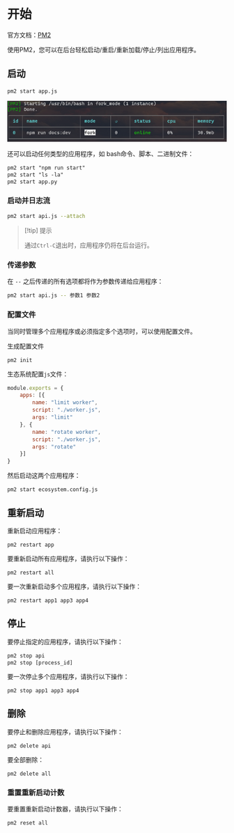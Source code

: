 # 开始



官方文档：[PM2](https://pm2.keymetrics.io/docs/usage/quick-start/)

使用PM2，您可以在后台轻松启动/重启/重新加载/停止/列出应用程序。

## 启动

``` bash
pm2 start app.js
```

![image-20240409114316012](./assets/image-20240409114316012.png)

还可以启动任何类型的应用程序，如 bash命令、脚本、二进制文件：

```
pm2 start "npm run start"
pm2 start "ls -la"
pm2 start app.py
```

### 启动并日志流

``` bash
pm2 start api.js --attach
```

> [!tip] 提示
>
> 通过`Ctrl-C`退出时，应用程序仍将在后台运行。



### 传递参数

在 `--` 之后传递的所有选项都将作为参数传递给应用程序：

``` bash
pm2 start api.js -- 参数1 参数2
```





### 配置文件

当同时管理多个应用程序或必须指定多个选项时，可以使用配置文件。

生成配置文件

``` 
pm2 init
```

生态系统配置`js`文件：

``` javascript
module.exports = {
    apps: [{
        name: "limit worker",
        script: "./worker.js",
        args: "limit"
    }, {
        name: "rotate worker",
        script: "./worker.js",
        args: "rotate"
    }]
}
```

然后启动这两个应用程序：

``` 
pm2 start ecosystem.config.js
```



## 重新启动

重新启动应用程序：

```
pm2 restart app
```

要重新启动所有应用程序，请执行以下操作：

```
pm2 restart all
```

要一次重新启动多个应用程序，请执行以下操作：

```
pm2 restart app1 app3 app4
```





## 停止

要停止指定的应用程序，请执行以下操作：

```
pm2 stop api
pm2 stop [process_id]
```



要一次停止多个应用程序，请执行以下操作：

```
pm2 stop app1 app3 app4
```



## 删除

要停止和删除应用程序，请执行以下操作：

```
pm2 delete api
```

要全部删除：

```
pm2 delete all
```



### 重置重新启动计数

要重置重新启动计数器，请执行以下操作：

```
pm2 reset all
```



